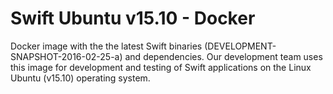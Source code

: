 # Swift Ubuntu v15.10 - Docker
Docker image with the the latest Swift binaries (DEVELOPMENT-SNAPSHOT-2016-02-25-a)
and dependencies. Our development team uses this image for development
and testing of Swift applications on the Linux Ubuntu (v15.10) operating system.

